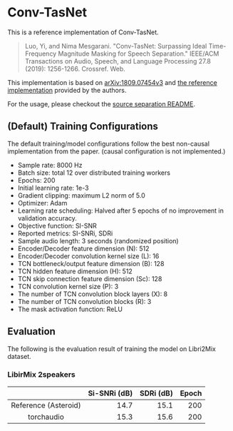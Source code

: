 # Conv-TasNet

This is a reference implementation of Conv-TasNet.

> Luo, Yi, and Nima Mesgarani. "Conv-TasNet: Surpassing Ideal Time-Frequency Magnitude Masking for Speech Separation." IEEE/ACM Transactions on Audio, Speech, and Language Processing 27.8 (2019): 1256-1266. Crossref. Web.

This implementation is based on [arXiv:1809.07454v3](https://arxiv.org/abs/1809.07454v3) and [the reference implementation](https://github.com/naplab/Conv-TasNet) provided by the authors.

For the usage, please checkout the [source separation README](../README.md).

## (Default) Training Configurations

The default training/model configurations follow the best non-causal implementation from the paper. (causal configuration is not implemented.)

 - Sample rate: 8000 Hz
 - Batch size: total 12 over distributed training workers
 - Epochs: 200
 - Initial learning rate: 1e-3
 - Gradient clipping: maximum L2 norm of 5.0
 - Optimizer: Adam
 - Learning rate scheduling: Halved after 5 epochs of no improvement in validation accuracy.
 - Objective function: SI-SNR
 - Reported metrics: SI-SNRi, SDRi
 - Sample audio length: 3 seconds (randomized position)
 - Encoder/Decoder feature dimension (N): 512
 - Encoder/Decoder convolution kernel size (L): 16
 - TCN bottleneck/output feature dimension (B): 128
 - TCN hidden feature dimension (H): 512
 - TCN skip connection feature dimension (Sc): 128
 - TCN convolution kernel size (P): 3
 - The number of TCN convolution block layers (X): 8
 - The number of TCN convolution blocks (R): 3
 - The mask activation function: ReLU

## Evaluation

The following is the evaluation result of training the model on Libri2Mix dataset.

### LibirMix 2speakers

|                     | Si-SNRi (dB) | SDRi (dB) | Epoch |
|:-------------------:|-------------:|----------:|------:|
| Reference (Asteroid)|         14.7 |      15.1 |   200 |
| torchaudio          |         15.3 |      15.6 |   200 |
